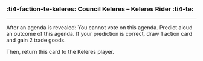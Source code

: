 ### :ti4-faction-te-keleres: __Council Keleres – Keleres Rider__ :ti4-te:

---
After an agenda is revealed: You cannot vote on this agenda. Predict aloud an outcome of this agenda.
If your prediction is correct, draw 1 action card and gain 2 trade goods. 

Then, return this card to the Keleres player.
